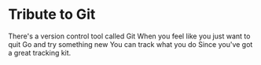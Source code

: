 # Tribute to Git
There's a version control tool called Git
When you feel like you just want to quit
Go and try something new
You can track what you do
Since you've got a great tracking kit.
